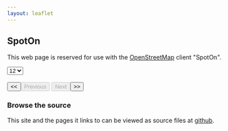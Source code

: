 ```yaml
---
layout: leaflet
---
```

## SpotOn

This web page is reserved for use with the  [OpenStreetMap](https://www.openstreetmap.org/#map=3/71.34/-96.82) client "SpotOn".

<form name="analyze" id="analyze" action="analyze.html" method="GET">
    <select name="pagesize" id="pagesize"><option value="12">12</option><option value="24">24</option><option value="48">48</option></select>
    <div name="stations" id="stations"></div><br />
    <input id = "firstpage" name="firstpage" type="button" value="&lt;&lt;" /><input id = "formerpage" name="formerpage" type="button" disabled="1" value="Previous" />
    <input id = "nextpage" name="nextpage" type="button" value="Next" disabled="1" /><input id = "lastpage" name="lastpage" type="button" value="&gt;&gt;" />
    <input type="hidden" id="csv" name="csv" disabled="1" readonly="1" style="display:'none';" value="" /></form>

<script>
var map = L.map('map').setView([47.54, -54.47], 13);

L.tileLayer('https://{s}.tile.openstreetmap.org/{z}/{x}/{y}.png', {
    attribution: '&copy; <a href="https://www.openstreetmap.org/copyright">OpenStreetMap</a> contributors'
}).addTo(map);

L.marker([47.54, -54.47]).addTo(map)
    .bindPopup('Start here')
    .openPopup();
</script>

<script type="text/python" src="/assets/py/spotOn.bry"></script>

### Browse the source

This site and the pages it links to can be viewed as source files at [github](https://github.com/StephenMottyNRC/StephenMottyNRC.github.io). 
